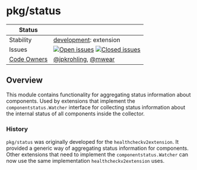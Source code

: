 # pkg/status

<!-- status autogenerated section -->
| Status        |           |
| ------------- |-----------|
| Stability     | [development]: extension   |
| Issues        | [![Open issues](https://img.shields.io/github/issues-search/open-telemetry/opentelemetry-collector-contrib?query=is%3Aissue%20is%3Aopen%20label%3Apkg%2Fstatus%20&label=open&color=orange&logo=opentelemetry)](https://github.com/GlancingMind/opentelemetry-collector-contrib/issues?q=is%3Aopen+is%3Aissue+label%3Apkg%2Fstatus) [![Closed issues](https://img.shields.io/github/issues-search/open-telemetry/opentelemetry-collector-contrib?query=is%3Aissue%20is%3Aclosed%20label%3Apkg%2Fstatus%20&label=closed&color=blue&logo=opentelemetry)](https://github.com/GlancingMind/opentelemetry-collector-contrib/issues?q=is%3Aclosed+is%3Aissue+label%3Apkg%2Fstatus) |
| [Code Owners](https://github.com/GlancingMind/opentelemetry-collector-contrib/blob/main/CONTRIBUTING.md#becoming-a-code-owner)    | [@jpkrohling](https://www.github.com/jpkrohling), [@mwear](https://www.github.com/mwear) |

[development]: https://github.com/GlancingMind/opentelemetry-collector#development
<!-- end autogenerated section -->

## Overview

This module contains functionality for aggregating status information about components. Used by extensions that
implement the `componentstatus.Watcher` interface for collecting status information about the internal status of all
components inside the collector.

### History

`pkg/status` was originally developed for the `healthcheckv2extension`. It provided a generic way of aggregating
status information for components. Other extensions that need to implement the `componentstatus.Watcher` can now use
the same implementation `healthcheckv2extension` uses.
